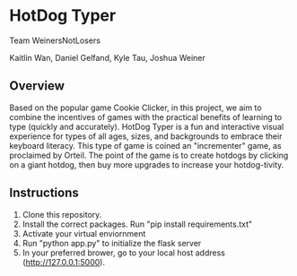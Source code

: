 # HotDog Typer
Team WeinersNotLosers

Kaitlin Wan, Daniel Gelfand, Kyle Tau, Joshua Weiner

## Overview
Based on the popular game Cookie Clicker, in this project, we aim to combine the incentives of games with the practical benefits of learning to type (quickly and accurately). HotDog Typer is a fun and interactive visual experience for types of all ages, sizes, and backgrounds to embrace their keyboard literacy. This type of game is coined an "incrementer" game, as proclaimed by Orteil. The point of the game is to create hotdogs by clicking on a giant hotdog, then buy more upgrades to increase your hotdog-tivity.

## Instructions

1. Clone this repository.
2. Install the correct packages. Run "pip install requirements.txt"
3. Activate your virtual enviornment
4. Run "python app.py" to initialize the flask server
5. In your preferred brower, go to your local host address (http://127.0.0.1:5000).

